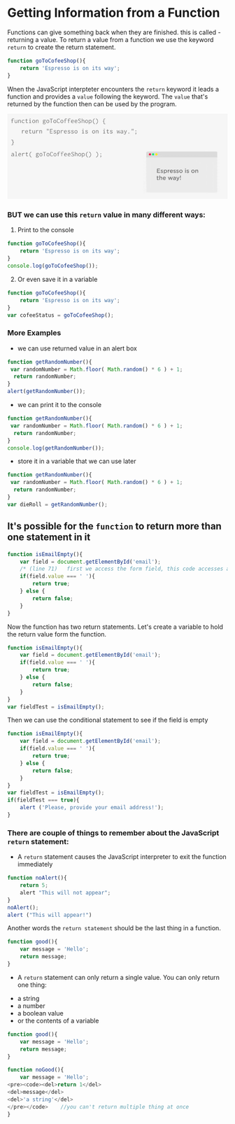 # Getting Information from a Function

Functions can give something back when they are finished. this is called - returning a value. 
To return a value from a function we use the keyword `return` to create the return statement.

```js
function goToCofeeShop(){
    return 'Espresso is on its way';
}
```
Wnen the JavaScript interpteter encounters the `return` keyword it leads a function and provides a `value` following the keyword. The `value` that's returned by the function then can  be used by the program. 

![return-keyword](../return-keyword.png)

### BUT we can use this `return` value in many different ways: 

1. Print to the console

```js
function goToCofeeShop(){
    return 'Espresso is on its way';
}
console.log(goToCofeeShop());
```

2. Or even save it in a variable

```js
function goToCofeeShop(){
    return 'Espresso is on its way';
}
var cofeeStatus = goToCofeeShop();
```

### More Examples

* we can use returned value in an alert box

```js
function getRandomNumber(){
 var randomNumber = Math.floor( Math.random() * 6 ) + 1;
  return randomNumber;
}
alert(getRandomNumber());
```

* we can print it to the console

```js
function getRandomNumber(){
 var randomNumber = Math.floor( Math.random() * 6 ) + 1;
  return randomNumber;
}
console.log(getRandomNumber()); 
```

* store it in a variable that we can use later 

```js
function getRandomNumber(){
 var randomNumber = Math.floor( Math.random() * 6 ) + 1;
  return randomNumber;
}
var dieRoll = getRandomNumber();
```

## It's possible for the `function` to return more than one statement in it

```js 
function isEmailEmpty(){
    var field = document.getElementById('email'); 
    /* (line 71)   first we access the form field, this code accesses an                                                              element on a web page with an id of "email", and                                                                    stores the reference to that element in a variable                                                                  named "field" */
    if(field.value === ' '){
        return true; 
    } else {
        return false;
    }
}
```
Now the function has two return statements. Let's create a variable to hold the return value form the function.

```js 
function isEmailEmpty(){
    var field = document.getElementById('email'); 
    if(field.value === ' '){
        return true; 
    } else {
        return false;
    }
}
var fieldTest = isEmailEmpty();
```
Then we can use the conditional statement to see if the field is empty

```js 
function isEmailEmpty(){
    var field = document.getElementById('email'); 
    if(field.value === ' '){
        return true; 
    } else {
        return false;
    }
}
var fieldTest = isEmailEmpty();
if(fieldTest === true){
    alert ('Please, provide your email address!');
} 
```
### There are couple of things to remember about the JavaScript `return` statement:

* A `return` statement causes the JavaScript interpreter to exit the function immediately

```js
function noAlert(){
    return 5;
    alert "This will not appear";
}
noAlert();
alert ("This will appear!")
```
Another words the `return statement` should be the last thing in a function.

```js
function good(){
    var message = 'Hello';
    return message;
}
```

* A `return` statement can only return a single value. You can only return one thing:
- a string
- a number
- a boolean value
- or the contents of a variable 

```js
function good(){
    var message = 'Hello';
    return message;
}
```
```js
function noGood(){
    var message = 'Hello';
<pre><code><del>return 1</del>
<del>message</del>
<del>'a string'</del>
</pre></code>    //you can't return multiple thing at once
}
```
